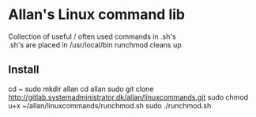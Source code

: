# Allan's Linux command lib

Collection of useful / often used commands in .sh's</br>
.sh's are placed in /usr/local/bin
runchmod cleans up

## Install
cd ~
sudo mkdir allan
cd allan
sudo git clone http://gitlab.systemadministrator.dk/allan/linuxcommands.git
sudo chmod u+x ~/allan/linuxcommands/runchmod.sh
sudo ./runchmod.sh
